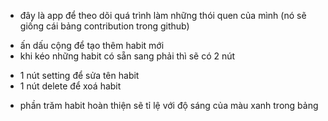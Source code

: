 * đây là app để theo dõi quá trình làm những thói quen của mình (nó sẽ giống cái bảng contribution trong github)
- ấn dấu cộng để tạo thêm habit mới
- khi kéo những habit có sẵn sang phải thì sẽ có 2 nút
+ 1 nút setting để sửa tên habit
+ 1 nút delete để xoá habit
- phần trăm habit hoàn thiện sẽ tỉ lệ với độ sáng của màu xanh trong bảng
